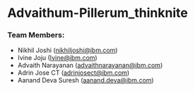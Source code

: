 # Advaithum-Pillerum_thinknite
### Team Members:
- Nikhil Joshi (nikhiljoshi@ibm.com)
- Ivine Joju (Ivine@ibm.com)
- Advaith Narayanan (advaithnarayanan@ibm.com)
- Adrin Jose CT (adrinjosect@ibm.com)
- Aanand Deva Suresh (aanand.deva@ibm.com)

